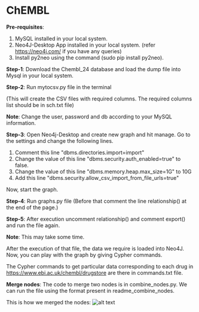 # ChEMBL
**Pre-requisites**: 

1. MySQL installed in your local system. 
2. Neo4J-Desktop App installed in your local system. (refer https://neo4j.com/ if you have any queries)
3. Install py2neo using the command (sudo pip install py2neo).

**Step-1**: Download the Chembl_24 database and load the dump file into Mysql in your local system.

**Step-2**: Run mytocsv.py file in the terminal 

(This will create the CSV files with required columns. The required columns list should be in sch.txt file)

**Note**: Change the user, password and db according to your MySQL information.

**Step-3**: Open Neo4j-Desktop and create new graph and hit manage. Go to the settings and change the following lines.

1. Comment this line "dbms.directories.import=import"
2. Change the value of this line "dbms.security.auth_enabled=true" to false.
3. Change the value of this line "dbms.memory.heap.max_size=1G" to 10G
4. Add this line "dbms.security.allow_csv_import_from_file_urls=true"

Now, start the graph.

**Step-4**: Run graphs.py file (Before that comment the line relationship() at the end of the page.)

**Step-5**: After execution uncomment relationship() and comment export() and run the file again.

**Note**: This may take some time.

After the execution of that file, the data we require is loaded into Neo4J. Now, you can play with the graph by giving Cypher commands.

The Cypher commands to get particular data corresponding to each drug in https://www.ebi.ac.uk/chembl/drugstore are there in commands.txt file.

**Merge nodes**: The code to merge two nodes is in combine_nodes.py. We can run the file using the format present in readme_combine_nodes.

This is how we merged the nodes:
![alt text](https://github.com/sarvanideekshitula/ChEMBL/blob/master/chembl_diagram_with_Chembl_er_schema.png)
